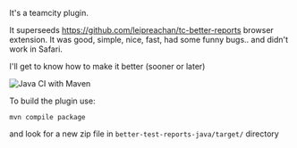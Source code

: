 It's a teamcity plugin. 

It superseeds https://github.com/leipreachan/tc-better-reports browser extension. It was good, simple, nice, fast, had some funny bugs.. and didn't work in Safari.

I'll get to know how to make it better (sooner or later)


![Java CI with Maven](https://github.com/leipreachan/better-test-reports-java/workflows/Java%20CI%20with%20Maven/badge.svg)


To build the plugin use:
```
mvn compile package
```

and look for a new zip file in `better-test-reports-java/target/` directory

